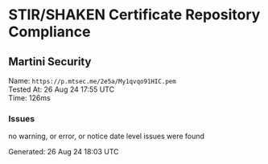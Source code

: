 # STIR/SHAKEN Certificate Repository Compliance

## Martini Security

Name: `https://p.mtsec.me/2e5a/My1qvqo91HIC.pem`\
Tested At: 26 Aug 24 17:55 UTC\
Time: 126ms

### Issues

no warning, or error, or notice date level issues were found

Generated: 26 Aug 24 18:03 UTC